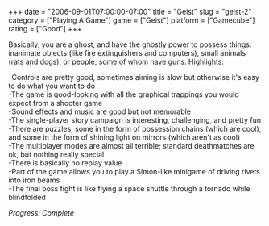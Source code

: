 +++
date = "2006-09-01T07:00:00-07:00"
title = "Geist"
slug = "geist-2"
category = ["Playing A Game"]
game = ["Geist"]
platform = ["Gamecube"]
rating = ["Good"]
+++

Basically, you are a ghost, and have the ghostly power to possess things: inanimate objects (like fire extinguishers and computers), small animals (rats and dogs), or people, some of whom have guns. Highlights:

-Controls are pretty good, sometimes aiming is slow but otherwise it's easy to do what you want to do  
-The game is good-looking with all the graphical trappings you would expect from a shooter game  
-Sound effects and music are good but not memorable  
-The single-player story campaign is interesting, challenging, and pretty fun  
-There are puzzles, some in the form of possession chains (which are cool), and some in the form of shining light on mirrors (which aren't as cool)  
-The multiplayer modes are almost all terrible; standard deathmatches are ok, but nothing really special  
-There is basically no replay value  
-Part of the game allows you to play a Simon-like minigame of driving rivets into iron beams  
-The final boss fight is like flying a space shuttle through a tornado while blindfolded

<i>Progress: Complete</i>